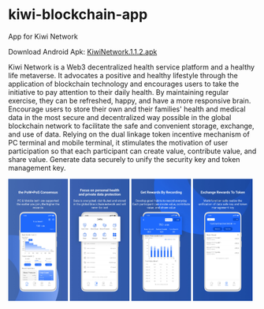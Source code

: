 # kiwi-blockchain-app
App for Kiwi Network

Download Android Apk: [KiwiNetwork.1.1.2.apk](https://github.com/Kiwihealthcare-Network/kiwi-blockchain-app/releases/download/v1.1.2/KiwiNetwork.1.1.2.apk)

Kiwi Network is a Web3 decentralized health service platform and a healthy life metaverse. It advocates a positive and healthy lifestyle through the application of blockchain technology and encourages users to take the initiative to pay attention to their daily health. By maintaining regular exercise, they can be refreshed, happy, and have a more responsive brain. Encourage users to store their own and their families' health and medical data in the most secure and decentralized way possible in the global blockchain network to facilitate the safe and convenient storage, exchange, and use of data. Relying on the dual linkage token incentive mechanism of PC terminal and mobile terminal, it stimulates the motivation of user participation so that each participant can create value, contribute value, and share value. Generate data securely to unify the security key and token management key.

<img src="./img/pic_01.jpg" width="24%"> <img src="./img/pic_02.jpg" width="24%"> <img src="./img/pic_03.jpg" width="24%"> <img src="./img/pic_04.jpg" width="24%">



